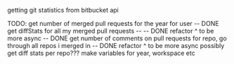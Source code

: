 getting git statistics from bitbucket api

TODO:
get number of merged pull requests for the year for user -- DONE
get diffStats for all my merged pull requests -- -- DONE
refactor ^ to be more async -- DONE
get number of comments on pull requests for repo, go through all repos i merged in -- DONE
refactor ^ to be more async
possibly get diff stats per repo???
make variables for year, workspace etc
